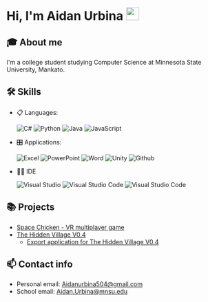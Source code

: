 # Hi, I'm Aidan Urbina <img src="https://github.com/abdoachhoubi/abdoachhoubi/blob/main/gifs/Hi.gif" width="30"></h2>
## 🎓 About me
I'm a college student studying Computer Science at Minnesota State University, Mankato.

## 🛠 Skills
- 📋 Languages: 
    
    ![C#](https://img.shields.io/badge/C%23-239120?style=for-the-badge&logo=c-sharp&logoColor=white)
    ![Python](https://img.shields.io/badge/Python-3776AB?style=for-the-badge&logo=python&logoColor=white)
    ![Java](https://img.shields.io/badge/Java-ED8B00?style=for-the-badge&logo=openjdk&logoColor=white)
    ![JavaScript](https://img.shields.io/badge/JavaScript%20-%23F7DF1E.svg?style=for-the-badge&logo=javascript&logoColor=black)

- 🎛️ Applications:
    
    ![Excel](https://img.shields.io/badge/Microsoft_Excel-217346?style=for-the-badge&logo=microsoft-excel&logoColor=white)
    ![PowerPoint](https://img.shields.io/badge/Microsoft_PowerPoint-B7472A?style=for-the-badge&logo=microsoft-powerpoint&logoColor=white)
    ![Word](https://img.shields.io/badge/Microsoft_Word-2B579A?style=for-the-badge&logo=microsoft-word&logoColor=white)
    ![Unity](https://img.shields.io/badge/Unity-100000?style=for-the-badge&logo=unity&logoColor=white)
    ![Github](https://img.shields.io/badge/GitHub-100000?style=for-the-badge&logo=github&logoColor=white)
    


- 👩‍💻 IDE
    
    ![Visual Studio](https://img.shields.io/badge/Visual_Studio-5C2D91?style=for-the-badge&logo=visual%20studio&logoColor=white)
    ![Visual Studio Code](https://img.shields.io/badge/Visual_Studio_Code-0078D4?style=for-the-badge&logo=visual%20studio%20code&logoColor=white)
    ![Visual Studio Code](https://img.shields.io/badge/PyCharm-000000.svg?&style=for-the-badge&logo=PyCharm&logoColor=white)

## 📚 Projects
- [Space Chicken - VR multiplayer game](https://github.com/HeyoItsAaron/SpaceChicken122)
- [The Hidden Village V0.4](https://github.com/JThoe26/hidden_village_v0.4/tree/Firebase_data_handling)
    - [Export application for The Hidden Village V0.4](https://github.com/Aidanu504/Firebase-Export)

## 📫 Contact info
- Personal email: Aidanurbina504@gmail.com
- School email: Aidan.Urbina@mnsu.edu
  
<!--
**Aidanu504/Aidanu504** is a ✨ _special_ ✨ repository because its `README.md` (this file) appears on your GitHub profile.

Here are some ideas to get you started:

- 🔭 I’m currently working on ...
- 🌱 I’m currently learning ...
- 👯 I’m looking to collaborate on ...
- 🤔 I’m looking for help with ...
- 💬 Ask me about ...
- 📫 How to reach me: ...
- 😄 Pronouns: ...
- ⚡ Fun fact: ...
-->
